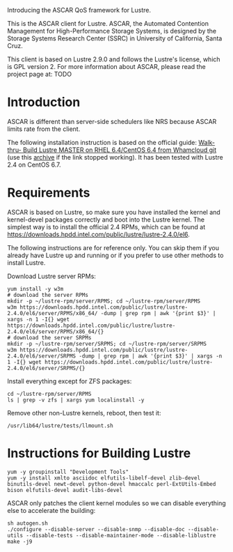 Introducing the ASCAR QoS framework for Lustre.

This is the ASCAR client for Lustre. ASCAR, the Automated Contention
Management for High-Performance Storage Systems, is designed by the
Storage Systems Research Center (SSRC) in University of California,
Santa Cruz.

This client is based on Lustre 2.9.0 and follows the Lustre's license,
which is GPL version 2. For more information about ASCAR, please read
the project page at: TODO

Introduction
============

ASCAR is different than server-side schedulers like NRS because ASCAR
limits rate from the client.


The following installation instruction is based on the official guide:
[Walk-thru- Build Lustre MASTER on RHEL 6.4/CentOS 6.4 from Whamcloud
git](https://wiki.hpdd.intel.com/pages/viewpage.action?pageId=8126821)
(use this [archive](https://archive.fo/rfqVH) if the link stopped
working).  It has been tested with Lustre 2.4 on CentOS 6.7.

Requirements
============

ASCAR is based on Lustre, so make sure you have installed the kernel
and kernel-devel packages correctly and boot into the Lustre
kernel. The simplest way is to install the official 2.4 RPMs, which
can be found at
https://downloads.hpdd.intel.com/public/lustre/lustre-2.4.0/el6.

The following instructions are for reference only. You can skip them
if you already have Lustre up and running or if you prefer to use
other methods to install Lustre.

Download Lustre server RPMs:

    yum install -y w3m
    # download the server RPMs
    mkdir -p ~/lustre-rpm/server/RPMS; cd ~/lustre-rpm/server/RPMS
    w3m https://downloads.hpdd.intel.com/public/lustre/lustre-2.4.0/el6/server/RPMS/x86_64/ -dump | grep rpm | awk '{print $3}' | xargs -n 1 -I{} wget https://downloads.hpdd.intel.com/public/lustre/lustre-2.4.0/el6/server/RPMS/x86_64/{}
    # download the server SRPMs
    mkdir -p ~/lustre-rpm/server/SRPMS; cd ~/lustre-rpm/server/SRPMS
    w3m https://downloads.hpdd.intel.com/public/lustre/lustre-2.4.0/el6/server/SRPMS -dump | grep rpm | awk '{print $3}' | xargs -n 1 -I{} wget https://downloads.hpdd.intel.com/public/lustre/lustre-2.4.0/el6/server/SRPMS/{}


Install everything except for ZFS packages:

    cd ~/lustre-rpm/server/RPMS
    ls | grep -v zfs | xargs yum localinstall -y

Remove other non-Lustre kernels, reboot, then test it:

    /usr/lib64/lustre/tests/llmount.sh


Instructions for Building Lustre
================================

    yum -y groupinstall "Development Tools"
    yum -y install xmlto asciidoc elfutils-libelf-devel zlib-devel binutils-devel newt-devel python-devel hmaccalc perl-ExtUtils-Embed bison elfutils-devel audit-libs-devel

ASCAR only patches the client kernel modules so we can disable
everything else to accelerate the building:

    sh autogen.sh
    ./configure --disable-server --disable-snmp --disable-doc --disable-utils --disable-tests --disable-maintainer-mode --disable-liblustre
    make -j9

